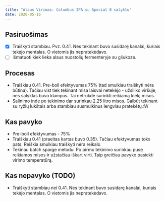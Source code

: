 ```yaml
---
title: "Alaus Virimas: Columbus IPA su Special B salyklu"
date: 2020-05-16
---
```


## Pasiruošimas
- [x] Traiškyti stambiau. Pvz. 0.41. Nes tekinant buvo susidarę kanalai, kuriais
    tekėjo mentalas. O vietomis jis nepratekėdavo.
- [ ] Išmatuoti kiek lieka alaus nuostolių fermenteryje su gliukoze.

## Procesas

- Traiškiau 0.41. Pre-boil efektyvumas 75% (tad smulkiau traiškyti nėra būtina).
  Tačiau vist tiek tekinant misa laisvai netekėjo - užsiliko viršuje, nes
  salyklas buvo klampus. Tai netrukdė surinkti reikiamą kiekį misos.
- Salinimo inde po tekinimo dar surinkau 2.25 litro misos. Galbūt tekinant su
  ryžių lukštais arba stambiau susmulkinus lengviau pratekėtų.:W

## Kas pavyko
- Pre-boil efektyvumas - 75%
- Traiškiau 0.41 (praeitas kartas buvo 0.35). Tačiau efektyvumas toks pats.
  Reiškia smulkiau traiškyti nėra reikalo.
- Tekinau batch sparge metodu. Po pirmo tekinimo surinkau pusę reikiamos misos
  ir užstačiau iškart virti. Taip greičiau pavyko pasiekti virimo temperatūrą.


## Kas nepavyko (TODO)
- Traiškyti stambiau nei 0.41. Nes tekinant buvo susidarę kanalai, kuriais
  tekėjo mentalas. O vietomis jis nepratekėdavo.

